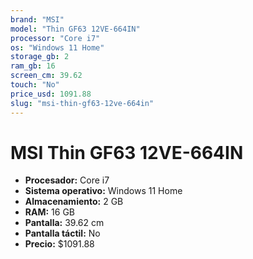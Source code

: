 ```yaml
---
brand: "MSI"
model: "Thin GF63 12VE-664IN"
processor: "Core i7"
os: "Windows 11 Home"
storage_gb: 2
ram_gb: 16
screen_cm: 39.62
touch: "No"
price_usd: 1091.88
slug: "msi-thin-gf63-12ve-664in"
---
```


# MSI Thin GF63 12VE-664IN

- **Procesador:** Core i7
- **Sistema operativo:** Windows 11 Home
- **Almacenamiento:** 2 GB
- **RAM:** 16 GB
- **Pantalla:** 39.62 cm
- **Pantalla táctil:** No
- **Precio:** $1091.88

